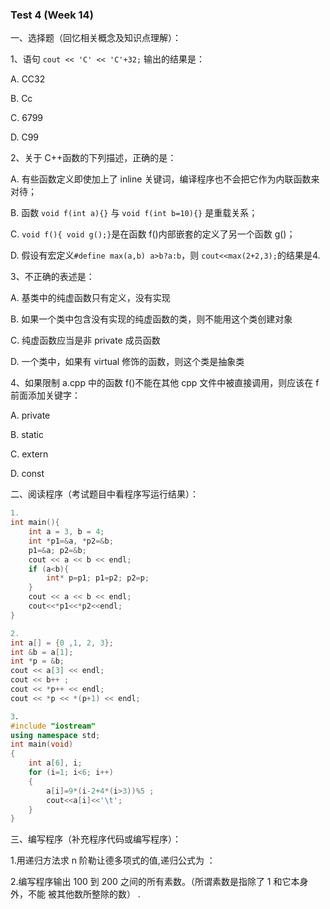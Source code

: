 ### Test 4 (Week 14)

一、选择题（回忆相关概念及知识点理解）：

1、语句 ``cout << 'C' << 'C'+32;`` 输出的结果是： 

A. CC32 

B. Cc 

C. 6799 

D. C99 



2、关于 C++函数的下列描述，正确的是： 

A. 有些函数定义即使加上了 inline 关键词，编译程序也不会把它作为内联函数来对待； 

B. 函数 `void f(int a){}` 与 `void f(int b=10){}` 是重载关系；

C. `void f(){ void g();}`是在函数 f()内部嵌套的定义了另一个函数 g()； 

D. 假设有宏定义`#define max(a,b) a>b?a:b`，则 `cout<<max(2+2,3);`的结果是4.



3、不正确的表述是：

A. 基类中的纯虚函数只有定义，没有实现 

B. 如果一个类中包含没有实现的纯虚函数的类，则不能用这个类创建对象 

C. 纯虚函数应当是非 private 成员函数

D. 一个类中，如果有 virtual 修饰的函数，则这个类是抽象类 



4、如果限制 a.cpp 中的函数 f()不能在其他 cpp 文件中被直接调用，则应该在 f 前面添加关键字：

A. private 

B. static 

C. extern 

D. const



二、阅读程序（考试题目中看程序写运行结果）：

```c++
1.
int main(){
    int a = 3, b = 4;
    int *p1=&a, *p2=&b;
    p1=&a; p2=&b;
    cout << a << b << endl;
    if (a<b){
    	int* p=p1; p1=p2; p2=p;
    }
    cout << a << b << endl;
    cout<<*p1<<*p2<<endl;
}

```



```c++
2.
int a[] = {0 ,1, 2, 3};
int &b = a[1];
int *p = &b;
cout << a[3] << endl;
cout << b++ ;
cout << *p++ << endl;
cout << *p << *(p+1) << endl;

```



```c++
3．
#include "iostream"
using namespace std;
int main(void)
{ 
    int a[6], i;
 	for (i=1; i<6; i++)
 	{ 
        a[i]=9*(i-2+4*(i>3))%5 ;
 		cout<<a[i]<<'\t';
 	}
}
```



三、编写程序（补充程序代码或编写程序）：

1.用递归方法求 n 阶勒让德多项式的值,递归公式为 ：


2.编写程序输出 100 到 200 之间的所有素数。（所谓素数是指除了 1 和它本身外，不能 被其他数所整除的数） .